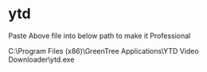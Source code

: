 # ytd
Paste Above file into below path to make it Professional 

C:\Program Files (x86)\GreenTree Applications\YTD Video Downloader\ytd.exe
